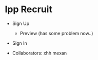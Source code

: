 Ipp Recruit
=====================

* Sign Up
    * Preview (has some problem now..)

* Sign In

* Collaborators:
    xhh
    mexan
